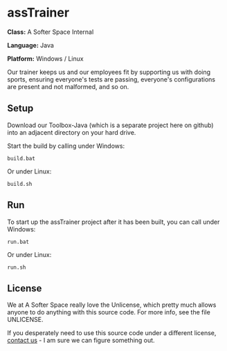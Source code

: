 # assTrainer

**Class:** A Softer Space Internal

**Language:** Java

**Platform:** Windows / Linux

Our trainer keeps us and our employees fit by supporting us with doing sports, ensuring everyone's tests are passing, everyone's configurations are present and not malformed, and so on.

## Setup

Download our Toolbox-Java (which is a separate project here on github) into an adjacent directory on your hard drive.

Start the build by calling under Windows:

```
build.bat
```

Or under Linux:

```
build.sh
```

## Run

To start up the assTrainer project after it has been built, you can call under Windows:

```
run.bat
```

Or under Linux:

```
run.sh
```

## License

We at A Softer Space really love the Unlicense, which pretty much allows anyone to do anything with this source code.
For more info, see the file UNLICENSE.

If you desperately need to use this source code under a different license, [contact us](mailto:moya@asofterspace.com) - I am sure we can figure something out.
